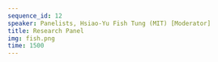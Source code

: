 ```yaml
---
sequence_id: 12
speaker: Panelists, Hsiao-Yu Fish Tung (MIT) [Moderator]
title: Research Panel
img: fish.png
time: 1500
---
```

